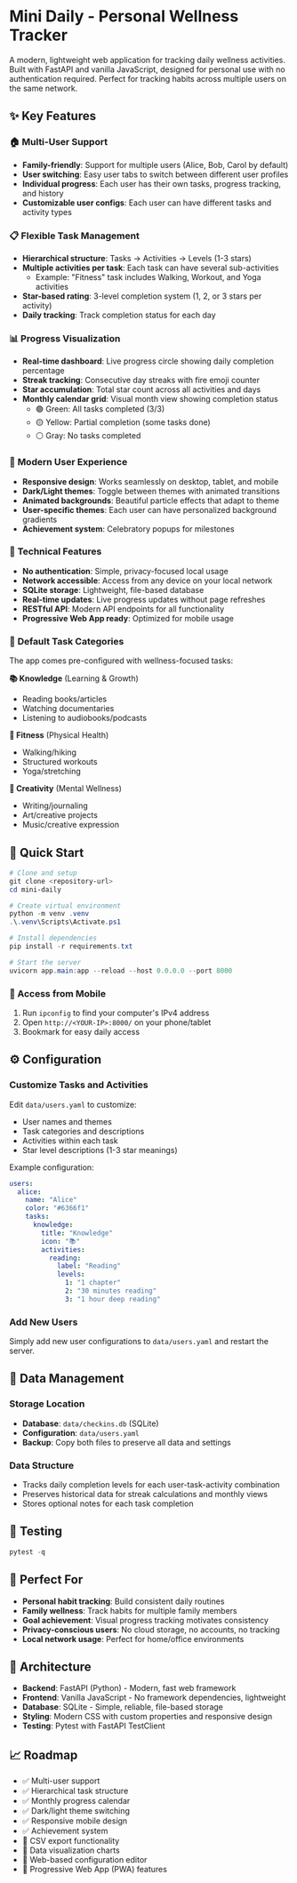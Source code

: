 # Mini Daily - Personal Wellness Tracker

A modern, lightweight web application for tracking daily wellness activities. Built with FastAPI and vanilla JavaScript, designed for personal use with no authentication required. Perfect for tracking habits across multiple users on the same network.

## ✨ Key Features

### 🏠 **Multi-User Support**
- **Family-friendly**: Support for multiple users (Alice, Bob, Carol by default)
- **User switching**: Easy user tabs to switch between different user profiles  
- **Individual progress**: Each user has their own tasks, progress tracking, and history
- **Customizable user configs**: Each user can have different tasks and activity types

### 📋 **Flexible Task Management** 
- **Hierarchical structure**: Tasks → Activities → Levels (1-3 stars)
- **Multiple activities per task**: Each task can have several sub-activities
  - Example: "Fitness" task includes Walking, Workout, and Yoga activities
- **Star-based rating**: 3-level completion system (1, 2, or 3 stars per activity)
- **Daily tracking**: Track completion status for each day

### 📊 **Progress Visualization**
- **Real-time dashboard**: Live progress circle showing daily completion percentage
- **Streak tracking**: Consecutive day streaks with fire emoji counter
- **Star accumulation**: Total star count across all activities and days  
- **Monthly calendar grid**: Visual month view showing completion status
  - 🟢 Green: All tasks completed (3/3)
  - 🟡 Yellow: Partial completion (some tasks done)
  - ⚪ Gray: No tasks completed

### 🎨 **Modern User Experience**
- **Responsive design**: Works seamlessly on desktop, tablet, and mobile
- **Dark/Light themes**: Toggle between themes with animated transitions
- **Animated backgrounds**: Beautiful particle effects that adapt to theme
- **User-specific themes**: Each user can have personalized background gradients
- **Achievement system**: Celebratory popups for milestones

### 🔧 **Technical Features**
- **No authentication**: Simple, privacy-focused local usage
- **Network accessible**: Access from any device on your local network
- **SQLite storage**: Lightweight, file-based database
- **Real-time updates**: Live progress updates without page refreshes
- **RESTful API**: Modern API endpoints for all functionality
- **Progressive Web App ready**: Optimized for mobile usage

### 📱 **Default Task Categories**
The app comes pre-configured with wellness-focused tasks:

**📚 Knowledge** (Learning & Growth)
- Reading books/articles
- Watching documentaries  
- Listening to audiobooks/podcasts

**💪 Fitness** (Physical Health)
- Walking/hiking
- Structured workouts
- Yoga/stretching

**🎨 Creativity** (Mental Wellness)
- Writing/journaling
- Art/creative projects
- Music/creative expression

## 🚀 Quick Start
```powershell
# Clone and setup
git clone <repository-url>
cd mini-daily

# Create virtual environment
python -m venv .venv
.\.venv\Scripts\Activate.ps1

# Install dependencies
pip install -r requirements.txt

# Start the server
uvicorn app.main:app --reload --host 0.0.0.0 --port 8000
```

### 📱 Access from Mobile
1. Run `ipconfig` to find your computer's IPv4 address
2. Open `http://<YOUR-IP>:8000/` on your phone/tablet
3. Bookmark for easy daily access

## ⚙️ Configuration

### Customize Tasks and Activities
Edit `data/users.yaml` to customize:
- User names and themes
- Task categories and descriptions  
- Activities within each task
- Star level descriptions (1-3 star meanings)

Example configuration:
```yaml
users:
  alice:
    name: "Alice"
    color: "#6366f1"
    tasks:
      knowledge:
        title: "Knowledge"
        icon: "📚"
        activities:
          reading:
            label: "Reading"
            levels:
              1: "1 chapter"
              2: "30 minutes reading"  
              3: "1 hour deep reading"
```

### Add New Users
Simply add new user configurations to `data/users.yaml` and restart the server.

## 💾 Data Management

### Storage Location
- **Database**: `data/checkins.db` (SQLite)
- **Configuration**: `data/users.yaml` 
- **Backup**: Copy both files to preserve all data and settings

### Data Structure
- Tracks daily completion levels for each user-task-activity combination
- Preserves historical data for streak calculations and monthly views
- Stores optional notes for each task completion

## 🧪 Testing
```powershell
pytest -q
```

## 🎯 Perfect For
- **Personal habit tracking**: Build consistent daily routines
- **Family wellness**: Track habits for multiple family members
- **Goal achievement**: Visual progress tracking motivates consistency  
- **Privacy-conscious users**: No cloud storage, no accounts, no tracking
- **Local network usage**: Perfect for home/office environments

## 🔮 Architecture
- **Backend**: FastAPI (Python) - Modern, fast web framework
- **Frontend**: Vanilla JavaScript - No framework dependencies, lightweight
- **Database**: SQLite - Simple, reliable, file-based storage
- **Styling**: Modern CSS with custom properties and responsive design
- **Testing**: Pytest with FastAPI TestClient

## 📈 Roadmap
- ✅ Multi-user support
- ✅ Hierarchical task structure
- ✅ Monthly progress calendar
- ✅ Dark/light theme switching
- ✅ Responsive mobile design
- ✅ Achievement system
- 🔲 CSV export functionality
- 🔲 Data visualization charts
- 🔲 Web-based configuration editor
- 🔲 Progressive Web App (PWA) features

